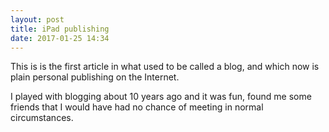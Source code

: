 ```yaml
---
layout: post
title: iPad publishing
date: 2017-01-25 14:34
---
```

This is is the first article in what used to be called a blog, and which now is plain personal publishing on the Internet.

I played with blogging about 10 years ago and it was fun, found me some friends that I would have had no chance of meeting in normal circumstances.

